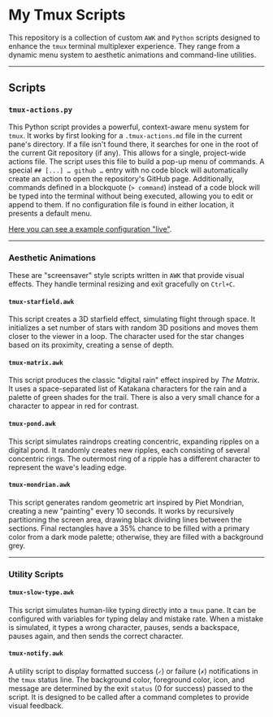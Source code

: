 # My Tmux Scripts

This repository is a collection of custom `AWK` and `Python` scripts designed to enhance the `tmux` terminal multiplexer experience. They range from a dynamic menu system to aesthetic animations and command-line utilities.

---

## Scripts

### `tmux-actions.py`

This Python script provides a powerful, context-aware menu system for `tmux`. It works by first looking for a `.tmux-actions.md` file in the current pane's directory. If a file isn't found there, it searches for one in the root of the current Git repository (if any). This allows for a single, project-wide actions file. The script uses this file to build a pop-up menu of commands. A special `## [...] … github …` entry with no code block will automatically create an action to open the repository's GitHub page. Additionally, commands defined in a blockquote (`> command`) instead of a code block will be typed into the terminal without being executed, allowing you to edit or append to them. If no configuration file is found in either location, it presents a default menu.

[Here you can see a example configuration "live"](https://github.com/rberenguel/obsidian-escoli-plugin/blob/main/.tmux-actions.md).

---

### Aesthetic Animations

These are "screensaver" style scripts written in `AWK` that provide visual effects. They handle terminal resizing and exit gracefully on `Ctrl+C`.

#### `tmux-starfield.awk`

This script creates a 3D starfield effect, simulating flight through space. It initializes a set number of stars with random 3D positions and moves them closer to the viewer in a loop. The character used for the star changes based on its proximity, creating a sense of depth.

#### `tmux-matrix.awk`

This script produces the classic "digital rain" effect inspired by *The Matrix*. It uses a space-separated list of Katakana characters for the rain and a palette of green shades for the trail. There is also a very small chance for a character to appear in red for contrast.

#### `tmux-pond.awk`

This script simulates raindrops creating concentric, expanding ripples on a digital pond. It randomly creates new ripples, each consisting of several concentric rings. The outermost ring of a ripple has a different character to represent the wave's leading edge.

#### `tmux-mondrian.awk`

This script generates random geometric art inspired by Piet Mondrian, creating a new "painting" every 10 seconds. It works by recursively partitioning the screen area, drawing black dividing lines between the sections. Final rectangles have a 35% chance to be filled with a primary color from a dark mode palette; otherwise, they are filled with a background grey.

---

### Utility Scripts

#### `tmux-slow-type.awk`

This script simulates human-like typing directly into a `tmux` pane. It can be configured with variables for typing delay and mistake rate. When a mistake is simulated, it types a wrong character, pauses, sends a backspace, pauses again, and then sends the correct character.

#### `tmux-notify.awk`

A utility script to display formatted success (`✓`) or failure (`✗`) notifications in the `tmux` status line. The background color, foreground color, icon, and message are determined by the exit `status` (0 for success) passed to the script. It is designed to be called after a command completes to provide visual feedback.